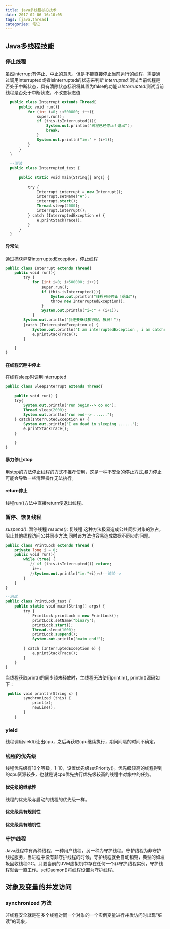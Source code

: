 ```yaml
---
title: java多线程核心技术
date: 2017-02-06 16:10:05
tags: [java,thread]
categories: 笔记
---
```

## Java多线程技能
### 停止线程
虽然interrupt有停止、中止的意思，但是不能直接停止当前运行的线程，<!-- more -->需要通过调用interrupted或者isInterrupted的状态来判断
*interrupted*:测试当前线程是否处于中断状态，具有清除状态标识将其置为false的功能
*isInterrupted*:测试当前线程是否处于中断状态，不改变状态值
``` sql
  public class Interrupt extends Thread{
      public void run(){
          for (int i=0; i<500000; i++){
              super.run();
              if (this.isInterrupted()){
                  System.out.println("线程已经停止！退出");
                  break;
              }
              System.out.println("i=:" + (i+1));
          }
      }
  }
  
  --测试
  public class Interrupted_test {
  
      public static void main(String[] args) {
  
          try {
              Interrupt interrupt = new Interrupt();
              interrupt.setName("A");
              interrupt.start();
              Thread.sleep(2000);
              interrupt.interrupt();
          } catch (InterruptedException e) {
              e.printStackTrace();
          }
      }
  }
```

#### 异常法
 通过捕获异常interruptedException，停止线程
``` sql
public class Interrupt extends Thread{
    public void run(){
        try {
            for (int i=0; i<500000; i++){
                super.run();
                if (this.isInterrupted()){
                    System.out.println("线程已经停止！退出");
                    throw new InterruptedException();
                }
                System.out.println("i=:" + (i+1));
            }
        System.out.println("我还要继续执行呢，狠狠！");
        }catch (InterruptedException e) {
            System.out.println("I am interruptedException , i am catched by run! wu wu ....");
            e.printStackTrace();
        }

    }
}
```

#### 在线程沉睡中停止
在线程sleep时调用interrupted
``` sql
public class SleepInterrupt extends Thread{

    public void run() {
    try{
        System.out.println("run begin--> oo oo");
        Thread.sleep(2000);
        System.out.println("run end--> ......");
    } catch(InterruptedException e) {
        System.out.println("I am dead in sleeping ......");
        e.printStackTrace();
    }

    }
}
```

#### 暴力停止stop
用stop的方法停止线程的方式不推荐使用，这是一种不安全的停止方式,暴力停止可能会导致一些清理操作无法执行。

#### return停止
线程run()方法中直接return便退出线程。

### 暂停、恢复线程
*suspend()*: 暂停线程
*resume()*: 复线程
这种方法极易造成公共同步对象的独占，阻止其他线程访问公共同步方法;同时该方法也容易造成数据不同步的问题。
``` sql
public class PrintLock extends Thread {
    private long i = 0;
    public void run(){
        while (true) {
           // if (this.isInterrupted()) return;
            i++;
           //System.out.println("i=:"+i);<!--试试-->
        }
    }
}

--测试
public class PrintLock_test {
    public static void main(String[] args) {
        try {
            PrintLock printLock = new PrintLock();
            printLock.setName("binary");
            printLock.start();
            Thread.sleep(1000);
            printLock.suspend();
            System.out.println("main end!");

        } catch (InterruptedException e) {
            e.printStackTrace();
        }
    }
}
```
当线程获取print()的同步锁未释放时，主线程无法使用println(), println()源码如下：
``` sql
 public void println(String x) {
        synchronized (this) {
            print(x);
            newLine();
        }
    }
```
### yield
 线程调用yield()让出cpu，之后再获取cpu继续执行，期间间隔的时间不确定。

### 线程的优先级
线程优先级有10个等级，1-10，设置优先级setPriority()。优先级较高的线程得到的cpu资源较多，也就是说cpu优先执行优先级较高的线程中对象中的任务。
#### 优先级的继承性
线程的优先级与启动的线程的优先级一样。
#### 优先级具有规则性
#### 优先级具有随机性
### 守护线程
Java线程中有两种线程，一种用户线程，另一种为守护线程。守护线程为非守护线程服务，当进程中没有非守护线程的时候，守护线程就会自动销毁，典型的如垃圾回收线程GC。只要当前的JVM虚拟机中存在任何一个非守护线程实例，守护线程就会一直工作。setDaemon()将线程设置为守护线程。

## 对象及变量的并发访问
### synchronized 方法
非线程安全就是在多个线程对同一个对象的一个实例变量进行并发访问时出现“脏读”的现象，



